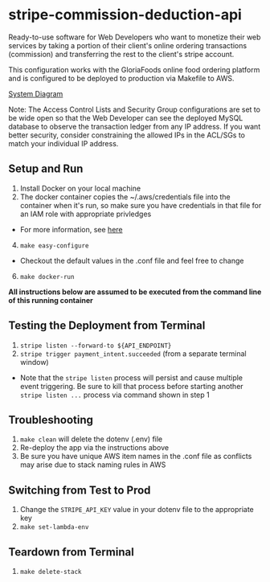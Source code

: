 # stripe-commission-deduction-api
Ready-to-use software for Web Developers who want to monetize their web services by taking a portion of their client's online ordering transactions (commission) and transferring the rest to the client's stripe account.

This configuration works with the GloriaFoods online food ordering platform and is configured to be deployed to production via Makefile to AWS.

[System Diagram](system-diagram.md)

Note: The Access Control Lists and Security Group configurations are set to be wide open so that the Web Developer can see the deployed MySQL database to observe the transaction ledger from any IP address. If you want better security, consider constraining the allowed IPs in the ACL/SGs to match your individual IP address.

## Setup and Run
1. Install Docker on your local machine
2. The docker container copies the ~/.aws/credentials file into the container when it's run, so make sure you have credentials in that file for an IAM role with appropriate privledges
* For more information, see [here](https://docs.aws.amazon.com/cli/latest/userguide/cli-configure-profiles.html) 
4. ```make easy-configure```
* Checkout the default values in the .conf file and feel free to change
6. ```make docker-run```

**All instructions below are assumed to be executed from the command line of this running container**

## Testing the Deployment from Terminal
1. ```stripe listen --forward-to ${API_ENDPOINT}```
2. ```stripe trigger payment_intent.succeeded``` (from a separate terminal window)
* Note that the ```stripe listen``` process will persist and cause multiple event triggering. Be sure to kill that process before starting another ```stripe listen ...``` process via command shown in step 1

## Troubleshooting
1. ```make clean``` will delete the dotenv (.env) file
2. Re-deploy the app via the instructions above
3. Be sure you have unique AWS item names in the .conf file as conflicts may arise due to stack naming rules in AWS

## Switching from Test to Prod
1. Change the ```STRIPE_API_KEY``` value in your dotenv file to the appropriate key
2. ```make set-lambda-env```

## Teardown from Terminal
1. ```make delete-stack```
